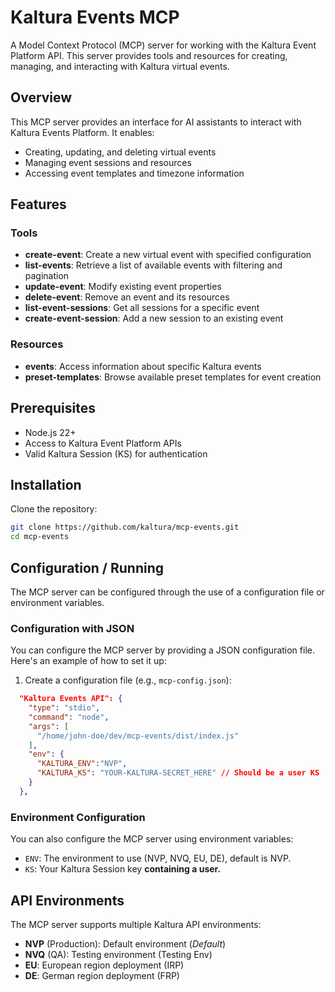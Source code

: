 # Kaltura Events MCP

A Model Context Protocol (MCP) server for working with the Kaltura Event Platform API. This server provides tools and resources for creating, managing, and interacting with Kaltura virtual events.

## Overview

This MCP server provides an interface for AI assistants to interact with Kaltura Events Platform. It enables:

- Creating, updating, and deleting virtual events
- Managing event sessions and resources
- Accessing event templates and timezone information

## Features

### Tools

- **create-event**: Create a new virtual event with specified configuration
- **list-events**: Retrieve a list of available events with filtering and pagination
- **update-event**: Modify existing event properties
- **delete-event**: Remove an event and its resources
- **list-event-sessions**: Get all sessions for a specific event
- **create-event-session**: Add a new session to an existing event

### Resources

- **events**: Access information about specific Kaltura events
- **preset-templates**: Browse available preset templates for event creation

## Prerequisites

- Node.js 22+
- Access to Kaltura Event Platform APIs
- Valid Kaltura Session (KS) for authentication

## Installation

Clone the repository:
   ```bash
   git clone https://github.com/kaltura/mcp-events.git
   cd mcp-events
   ```

## Configuration / Running

The MCP server can be configured through the use of a configuration file or environment variables.

### Configuration with JSON

You can configure the MCP server by providing a JSON configuration file. Here's an example of how to set it up:

1. Create a configuration file (e.g., `mcp-config.json`):

```json
  "Kaltura Events API": {
    "type": "stdio",
    "command": "node",
    "args": [
      "/home/john-doe/dev/mcp-events/dist/index.js"
    ],
    "env": {
      "KALTURA_ENV":"NVP",
      "KALTURA_KS": "YOUR-KALTURA-SECRET_HERE" // Should be a user KS
    }
  },
```

### Environment Configuration

You can also configure the MCP server using environment variables:

- `ENV`: The environment to use (NVP, NVQ, EU, DE), default is NVP.
- `KS`: Your Kaltura Session key __containing a user.__

## API Environments

The MCP server supports multiple Kaltura API environments:

- **NVP** (Production): Default environment (_Default_)
- **NVQ** (QA): Testing environment (Testing Env)
- **EU**: European region deployment (IRP)
- **DE**: German region deployment (FRP)
